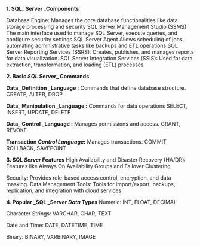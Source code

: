 

**1. SQL_ Server _Components**

Database Engine: Manages the core database functionalities like data storage processing and security
SQL Server Management Studio (SSMS): The main interface used to manage SQL Server, execute queries, and configure security settings
SQL Server Agent Allows scheduling of jobs, automating administrative tasks like backups and ETL operations
SQL Server Reporting Services (SSRS): Creates, publishes, and manages reports for data visualization.
SQL Server Integration Services (SSIS): Used for data extraction, transformation, and loading (ETL) processes


**2. Basic _SQL_ Server_ Commands**

**Data _Definition _Language :**
Commands that define database structure.
CREATE, ALTER, DROP

**Data_ Manipulation _Language :**
Commands for data operations
SELECT, INSERT, UPDATE, DELETE

**Data_ Control _Language :**
Manages permissions and access.
GRANT, REVOKE

**Transaction _Control Language_:**
Manages transactions.
COMMIT, ROLLBACK, SAVEPOINT

**3. SQL _Server_ Features**
High Availability and Disaster Recovery (HA/DR): Features like Always On Availability Groups and Failover Clustering

Security: Provides role-based access control, encryption, and data masking.
Data Management Tools: Tools for import/export, backups, replication, and integration with cloud services

**4. Popular _SQL _Server _Data_ Types**
Numeric:
 INT, FLOAT, DECIMAL

Character Strings:
VARCHAR, CHAR, TEXT

Date and Time:
DATE, DATETIME, TIME

Binary:
BINARY, VARBINARY, IMAGE
